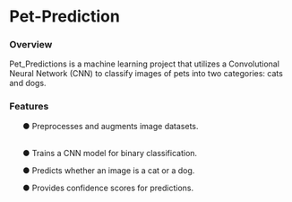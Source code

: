 # Pet-Prediction
### Overview

Pet_Predictions is a machine learning project that utilizes a Convolutional Neural Network (CNN) to classify images of pets into two categories: cats and dogs.

### Features

<ul dir="auto">
● Preprocesses and augments image datasets.

<br>● Trains a CNN model for binary classification. 

● Predicts whether an image is a cat or a dog.

● Provides confidence scores for predictions. 
</ul>
